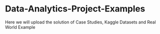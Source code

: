 # Data-Analytics-Project-Examples
Here we will upload the solution of Case Studies, Kaggle Datasets and Real World Example
